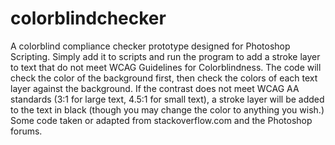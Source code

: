 # colorblindchecker
A colorblind compliance checker prototype designed for Photoshop Scripting. Simply add it to scripts and run the program to add a stroke layer to text that do not meet WCAG Guidelines for Colorblindness.
The code will check the color of the background first, then check the colors of each text layer against the background. If the contrast does not meet WCAG AA standards (3:1 for large text, 4.5:1 for small text), a stroke layer will be added to the text in black (though you may change the color to anything you wish.) 
Some code taken or adapted from stackoverflow.com and the Photoshop forums. 
